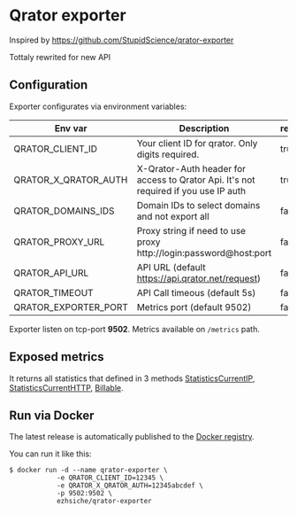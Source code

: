 # Qrator exporter
Inspired by https://github.com/StupidScience/qrator-exporter

Tottaly rewrited for new API

## Configuration

Exporter configurates via environment variables:

|Env var|Description|required|
|---|---|---|
|QRATOR_CLIENT_ID|Your client ID for qrator. Only digits required.|true|
|QRATOR_X_QRATOR_AUTH|X-Qrator-Auth header for access to Qrator Api. It's not required if you use IP auth|true|
|QRATOR_DOMAINS_IDS|Domain IDs to select domains and not export all|false|
|QRATOR_PROXY_URL|Proxy string if need to use proxy http://login:password@host:port|false|
|QRATOR_API_URL|API URL (default https://api.qrator.net/request)|false|
|QRATOR_TIMEOUT|API Call timeous (default 5s)|false|
|QRATOR_EXPORTER_PORT|Metrics port (default 9502)|false|

Exporter listen on tcp-port **9502**. Metrics available on `/metrics` path.

## Exposed metrics

It returns all statistics that defined in 3 methods [StatisticsCurrentIP](https://api.qrator.net/#types-statisticscurrentip), [StatisticsCurrentHTTP](https://api.qrator.net/#types-statisticscurrenthttp), [Billable](https://api.qrator.net/#domain-methods-statistics).

## Run via Docker

The latest release is automatically published to the [Docker registry](https://hub.docker.com/r/ezhische/qrator-exporter).

You can run it like this:
```
$ docker run -d --name qrator-exporter \
            -e QRATOR_CLIENT_ID=12345 \
            -e QRATOR_X_QRATOR_AUTH=12345abcdef \
            -p 9502:9502 \
            ezhsiche/qrator-exporter
```
